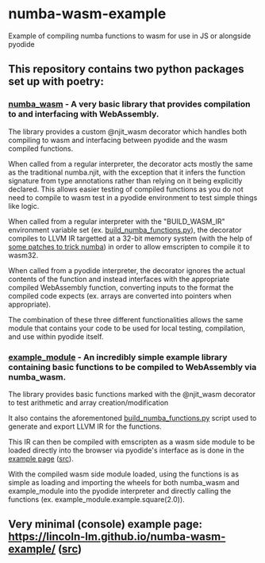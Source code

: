 # numba-wasm-example

Example of compiling numba functions to wasm for use in JS or alongside pyodide

## This repository contains two python packages set up with poetry:

### [numba_wasm](./numba_wasm/) - A very basic library that provides compilation to and interfacing with WebAssembly.
The library provides a custom @njit_wasm decorator which handles both compiling to wasm and interfacing between pyodide and the wasm compiled functions.

When called from a regular interpreter, the decorator acts mostly the same as the traditional numba.njit, with the exception that it infers the function signature from type annotations rather than relying on it being explicitly declared. This allows easier testing of compiled functions as you do not need to compile to wasm test in a pyodide environment to test simple things like logic.

When called from a regular interpreter with the "BUILD_WASM_IR" environment variable set (ex. [build_numba_functions.py](./example_module/build_numba_functions.py)), the decorator compiles to LLVM IR targetted at a 32-bit memory system (with the help of [some patches to trick numba](./numba_wasm/numba_wasm/wasm_compilation_util.py)) in order to allow emscripten to compile it to wasm32.

When called from a pyodide interpreter, the decorator ignores the actual contents of the function and instead interfaces with the appropriate compiled WebAssembly function, converting inputs to the format the compiled code expects (ex. arrays are converted into pointers when appropriate).

The combination of these three different functionalities allows the same module that contains your code to be used for local testing, compilation, and use within pyodide itself.

### [example_module](./example_module/) - An incredibly simple example library containing basic functions to be compiled to WebAssembly via numba_wasm.
The library provides basic functions marked with the @njit_wasm decorator to test arithmetic and array creation/modification

It also contains the aforementoned [build_numba_functions.py](./example_module/build_numba_functions.py) script used to generate and export LLVM IR for the functions.

This IR can then be compiled with emscripten as a wasm side module to be loaded directly into the browser via pyodide's interface as is done in the [example page](https://lincoln-lm.github.io/numba-wasm-example/) ([src](https://github.com/Lincoln-LM/numba-wasm-example/tree/gh-pages)).

With the compiled wasm side module loaded, using the functions is as simple as loading and importing the wheels for both numba_wasm and example_module into the pyodide interpreter and directly calling the functions (ex. example_module.example.square(2.0)).

## Very minimal (console) example page: https://lincoln-lm.github.io/numba-wasm-example/ ([src](https://github.com/Lincoln-LM/numba-wasm-example/tree/gh-pages))
